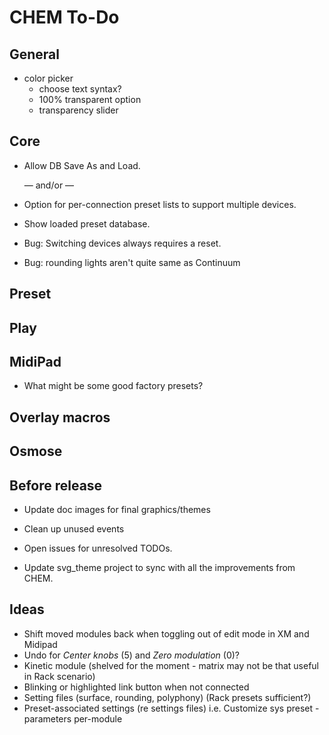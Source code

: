 # CHEM To-Do

## General

- color picker
  - choose text syntax?
  - 100% transparent option
  - transparency slider

## Core

- Allow DB Save As and Load.

  — and/or —

- Option for per-connection preset lists to support multiple devices.

- Show loaded preset database.

- Bug: Switching devices always requires a reset.
- Bug: rounding lights aren't quite same as Continuum

## Preset

## Play

## MidiPad

- What might be some good factory presets?

## Overlay macros

## Osmose

## Before release

- Update doc images for final graphics/themes

- Clean up unused events

- Open issues for unresolved TODOs.

- Update svg_theme project to sync with all the improvements from CHEM.

## Ideas

- Shift moved modules back when toggling out of edit mode in XM and Midipad
- Undo for _Center knobs_ (5) and _Zero modulation_ (0)?
- Kinetic module (shelved for the moment - matrix may not be that useful in Rack scenario)
- Blinking or highlighted link button when not connected
- Setting files (surface, rounding, polyphony) (Rack presets sufficient?)
- Preset-associated settings (re settings files) i.e. Customize sys preset - parameters per-module
